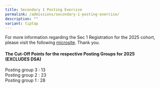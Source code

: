 ```yaml
---
title: Secondary 1 Posting Exercise
permalink: /admissions/secondary-1-posting-exercise/
description: ""
variant: tiptap
---
```

<p>For more information regarding the Sec 1 Registration for the 2025 cohort,
please visit the following <a href="https://sites.google.com/moe.edu.sg/ctsssec1reg2025?usp=sharing" rel="noopener noreferrer nofollow" target="_blank">microsite</a>.
Thank you.</p>
<h4><strong>The Cut-Off Points for the respective Posting Groups for 2025 (EXCLUDES DSA)</strong></h4>
<p>Posting group 3 : 13
<br>Posting group 2 : 23
<br>Posting group 1 : 28</p>